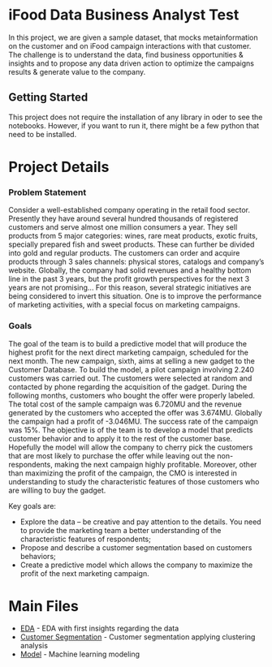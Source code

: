# iFood Data Business Analyst Test


In this project, we are given a sample dataset, that mocks metainformation on the customer and on iFood campaign interactions with that customer. The challenge is to understand the data, find business opportunities & insights and to propose any data driven action to optimize the campaigns results & generate value to the company.

## Getting Started

This project does not require the installation of any library in oder to see the notebooks. However, if you want to run it, there might be a few python that need to be installed.

# Project Details
### Problem Statement

Consider a well-established company operating in the retail food sector. Presently they have around several hundred thousands of registered customers and serve almost one million consumers a year. They sell products from 5 major categories: wines, rare meat products, exotic fruits, specially prepared fish and sweet products. These can further be divided into gold and regular products. The customers can order and acquire products through 3 sales channels: physical stores, catalogs and company’s website. Globally, the company had solid revenues and a healthy bottom line in the past 3 years, but the profit growth perspectives for the next 3 years are not promising... For this reason, several strategic initiatives are being considered to invert this situation. One is to improve the performance of marketing activities, with a special focus on marketing campaigns.

### Goals

The goal of the team is to build a predictive model that will produce the highest profit for the next direct marketing campaign, scheduled for the next month. The new campaign, sixth, aims at selling a new gadget to the Customer Database. To build the model, a pilot campaign involving 2.240 customers was carried out. The customers were selected at random and contacted by phone regarding the acquisition of the gadget. During the following months, customers who bought the offer were properly labeled. The total cost of the sample campaign was 6.720MU and the revenue generated by the customers who accepted the offer was 3.674MU. Globally the campaign had a profit of -3.046MU. The success rate of the campaign was 15%. The objective is of the team is to develop a model that predicts customer behavior and to apply it to the rest of the customer base. Hopefully the model will allow the company to cherry pick the customers that are most likely to purchase the offer while leaving out the non-respondents, making the next campaign highly profitable. Moreover, other than maximizing the profit of the campaign, the CMO is interested in understanding to study the characteristic features of those customers who are willing to buy the gadget.

Key goals are:
- Explore the data – be creative and pay attention to the details. You need to provide the marketing team a better understanding of the characteristic features of respondents;
- Propose and describe a customer segmentation based on customers behaviors;
- Create a predictive model which allows the company to maximize the profit of the next marketing campaign.

# Main Files
* [EDA](https://github.com/mgermy/project_model_cluster/blob/master/EDA.ipynb) - EDA with first insights regarding the data
* [Customer Segmentation](https://github.com/mgermy/project_model_cluster/blob/master/customer_seg.ipynb) - Customer segmentation applying clustering analysis
* [Model](https://github.com/mgermy/project_model_cluster/blob/master/model.ipynb) - Machine learning modeling
